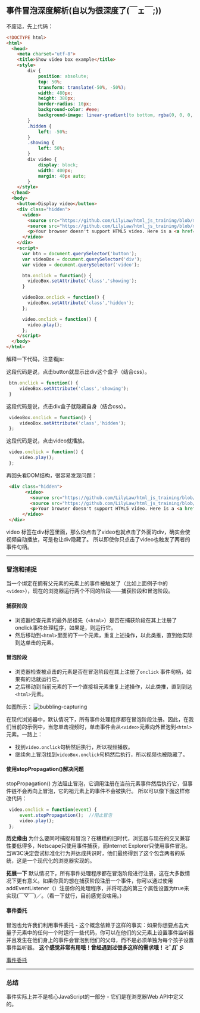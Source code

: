 ## 事件冒泡深度解析(自以为很深度了(￣ェ￣;))

不废话，先上代码：

``` html
<!DOCTYPE html>
<html>
  <head>
	<meta charset="utf-8">
	<title>Show video box example</title>
	<style>
		div {
			position: absolute;
			top: 50%;
			transform: translate(-50%, -50%);
			width: 480px;
			height: 380px;
			border-radius: 10px;
			background-color: #eee;
			background-image: linear-gradient(to bottom, rgba(0, 0, 0, 0), rgba(0, 0, 0, 0.1));
		}
		.hidden {
			left: -50%;
		}
		.showing {
			left: 50%;
		}
		div video {
			display: block;
			width: 400px;
			margin: 40px auto;
		}
	</style>
  </head>
  <body>
	<button>Display video</button>
	<div class="hidden">
	  <video>
		<source src="https://github.com/LilyLaw/html_js_training/blob/master/img/rabbit320.mp4" type="video/mp4">
		<source src="https://github.com/LilyLaw/html_js_training/blob/master/img/rabbit320.webm" type="video/webm">
		<p>Your browser doesn't support HTML5 video. Here is a <a href="https://github.com/LilyLaw/html_js_training/blob/master/img/rabbit320.mp4">link to the video</a> instead.</p>
	  </video>
	</div>
	<script>
	  var btn = document.querySelector('button');
	  var videoBox = document.querySelector('div');
	  var video = document.querySelector('video');

	  btn.onclick = function() {
		videoBox.setAttribute('class','showing');
	  }

	  videoBox.onclick = function() {
		videoBox.setAttribute('class','hidden');
	  };

	  video.onclick = function() {
		video.play();
	  };
	</script>
  </body>
</html>
```
   解释一下代码，注意看js:
   
  这段代码是说，点击button就显示出div这个盒子（结合css）。
   ``` javascript
	btn.onclick = function() {
		videoBox.setAttribute('class','showing');
	}
   ```
	
   这段代码是说，点击div盒子就隐藏自身（结合css）。
   ``` javascript
	videoBox.onclick = function() {
		videoBox.setAttribute('class','hidden');
	};
   ```

   这段代码是说，点击video就播放。
   ``` javascript
	video.onclick = function() {
		video.play();
	};
   ```
   
   再回头看DOM结构，很容易发现问题：
   ``` html
	<div class="hidden">
		  <video>
			<source src="https://github.com/LilyLaw/html_js_training/blob/master/img/rabbit320.mp4" type="video/mp4">
			<source src="https://github.com/LilyLaw/html_js_training/blob/master/img/rabbit320.webm" type="video/webm">
			<p>Your browser doesn't support HTML5 video. Here is a <a href="https://github.com/LilyLaw/html_js_training/blob/master/img/rabbit320.mp4">link to the video</a> instead.</p>
		 </video>
	</div>
   ```
   video 标签在div标签里面，那么你点击了video也就点击了外面的div，确实会使视频自动播放，可是也让div隐藏了。
   所以即使你只点击了video也触发了两者的事件句柄。

----------

### 冒泡和捕捉

   当一个绑定在拥有父元素的元素上的事件被触发了（比如上面例子中的```<video>```），现在的浏览器运行两个不同的阶段——捕获阶段和冒泡阶段。

#### 捕获阶段
 - 浏览器检查元素的最外层祖先（```<html>```）是否在捕获阶段在其上注册了onclick事件处理程序，如果是，则运行它。
 - 然后移动到```<html>```里面的下一个元素，重复上述操作，以此类推，直到他实际到达单击的元素。


#### 冒泡阶段
 - 浏览器检查被点击的元素是否在冒泡阶段在其上注册了`onclick` 事件句柄，如果有的话就运行它。
 - 之后移动到当前元素的下一个直接祖元素重复上述操作，以此类推，直到到达```<html>```元素。

如图所示：
![bubbling-capturing](https://github.com/LilyLaw/html_js_training/blob/master/img/bubbling-capturing.png)


在现代浏览器中，默认情况下，所有事件处理程序都在冒泡阶段注册。因此，在我们当前的示例中，当您单击视频时，单击事件会从```<video>```元素向外冒泡到```<html>```元素。一路上：
 - 找到```video.onclick```句柄然后执行，所以视频播放。
 - 继续向上冒泡找到```videoBox.onclick```句柄然后执行，所以视频也被隐藏了。

#### 使用stopPropagation()解决问题

   stopPropagation() 方法阻止冒泡，它调用注册在当前元素事件然后执行它，但事件链不会再向上冒泡，它的祖元素上的事件不会被执行。
   所以可以像下面这样修改代码：
   ``` javascript
	video.onclick = function(event) {
        event.stopPropagation();  //阻止冒泡
        video.play();
    };
   ```
   
   **历史缘由** 为什么要同时捕捉和冒泡？在糟糕的旧时代，浏览器与现在的交叉兼容性要低得多，Netscape只使用事件捕获，而Internet Explorer只使用事件冒泡。当W3C决定尝试标准化行为并达成共识时，他们最终得到了这个包含两者的系统，这是一个现代化的浏览器实现的。
   
   **拓展一下** 默认情况下，所有事件处理程序都在冒泡阶段进行注册，这在大多数情况下更有意义。如果你真的想在捕获阶段注册一个事件，你可以通过使用addEventListener（）注册你的处理程序，并将可选的第三个属性设置为true来实现(￣▽￣)／。（看一下就行，目前感觉没啥用。）
   
#### 事件委托

   冒泡也允许我们利用事件委托 - 这个概念依赖于这样的事实：如果你想要点击大量子元素中的任何一个时运行一些代码，你可以在他们的父元素上设置事件监听器并且发生在他们身上的事件会冒泡到他们的父母，而不是必须单独为每个孩子设置事件监听器。
   **这个感觉非常有用哦！曾经遇到过很多这样的需求哦！ミﾟДﾟ彡**
   
   [事件委托](https://github.com/LilyLaw/html_js_training/blob/master/%E5%85%B6%E4%BB%96/Event_delegation.md)

----------

### 总结

   事件实际上并不是核心JavaScript的一部分 - 它们是在浏览器Web API中定义的。